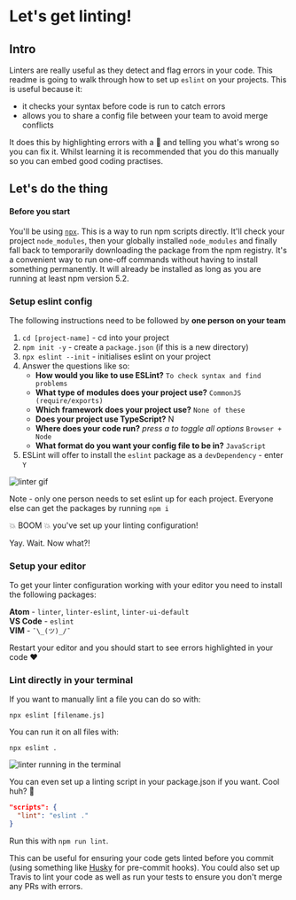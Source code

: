 # Let's get linting!

## Intro
Linters are really useful as they detect and flag errors in your code. This readme is going to walk through how to set up `eslint` on your projects. This is useful because it:
- it checks your syntax before code is run to catch errors
- allows you to share a config file between your team to avoid merge conflicts

It does this by highlighting errors with a :red_circle: and telling you what's wrong so you can fix it. Whilst learning it is recommended that you do this manually so you can embed good coding practises.

## Let's do the thing

#### Before you start

You'll be using [`npx`](https://www.npmjs.com/package/npx). This is a way to run npm scripts directly. It'll check your project `node_modules`, then your globally installed `node_modules` and finally fall back to temporarily downloading the package from the npm registry. It's a convenient way to run one-off commands without having to install something permanently. It will already be installed as long as you are running at least npm version 5.2.

### Setup eslint config

The following instructions need to be followed by **one person on your team** 

1. `cd [project-name]` - cd into your project
1. `npm init -y` - create a `package.json` (if this is a new directory)
1. `npx eslint --init` - initialises eslint on your project
1. Answer the questions like so:
    - **How would you like to use ESLint?** `To check syntax and find problems`
    - **What type of modules does your project use?** `CommonJS (require/exports)`
    - **Which framework does your project use?** `None of these`
    - **Does your project use TypeScript?** N
    - **Where does your code run?** *press a to toggle all options* `Browser + Node`
    - **What format do you want your config file to be in?** `JavaScript`
1. ESLint will offer to install the `eslint` package as a `devDependency` - enter `Y`

![linter gif](https://user-images.githubusercontent.com/9408641/61289887-5ac71000-a7c2-11e9-8405-a69232fbb820.gif)

Note - only one person needs to set eslint up for each project. Everyone else can get the packages by running `npm i`

:boom: BOOM :boom: you've set up your linting configuration!

Yay. Wait. Now what?!

### Setup your editor
To get your linter configuration working with your editor you need to install the following packages:

**Atom** - `linter`, `linter-eslint`, `linter-ui-default`  
**VS Code** - `eslint`  
**VIM** - `¯\_(ツ)_/¯`

Restart your editor and you should start to see errors highlighted in your code :heart:

### Lint directly in your terminal

If you want to manually lint a file you can do so with:

`npx eslint [filename.js]`

You can run it on all files with:

`npx eslint .`

![linter running in the terminal](https://user-images.githubusercontent.com/9408641/61290933-f8234380-a7c4-11e9-8f9c-69365b9492bb.png)

You can even set up a linting script in your package.json if you want. Cool huh? :ice_cream:

```json
"scripts": {
  "lint": "eslint ."
}
```

Run this with `npm run lint`.

This can be useful for ensuring your code gets linted before you commit (using something like [Husky](https://github.com/typicode/husky/) for pre-commit hooks). You could also set up Travis to lint your code as well as run your tests to ensure you don't merge any PRs with errors.
